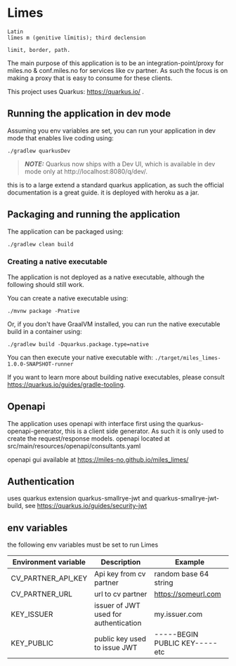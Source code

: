 # Limes
```
Latin
līmes m (genitive līmitis); third declension

limit, border, path.
```

The main purpose of this application is to be an integration-point/proxy for miles.no & conf.miles.no for services like cv partner.
As such the focus is on making a proxy that is easy to consume for these clients.

This project uses Quarkus: https://quarkus.io/ .

## Running the application in dev mode

Assuming you env variables are set, you can run your application in dev mode that enables live coding using:
```shell script
./gradlew quarkusDev
```
> **_NOTE:_**  Quarkus now ships with a Dev UI, which is available in dev mode only at http://localhost:8080/q/dev/.

this is to a large extend a standard quarkus application, as such the official documentation is a great guide.
it is deployed with heroku as a jar.

## Packaging and running the application
The application can be packaged using:
```shell script
./gradlew clean build
```

### Creating a native executable

The application is not deployed as a native executable, although the following should still work.

You can create a native executable using: 
```shell script
./mvnw package -Pnative
```

Or, if you don't have GraalVM installed, you can run the native executable build in a container using: 
```shell script
./gradlew build -Dquarkus.package.type=native
```

You can then execute your native executable with: `./target/miles_limes-1.0.0-SNAPSHOT-runner`

If you want to learn more about building native executables, please consult https://quarkus.io/guides/gradle-tooling.

## Openapi

The application uses openapi with interface first using the quarkus-openapi-generator, this is a client side generator.
As such it is only used to create the request/response models. openapi located at src/main/resources/openapi/consultants.yaml

openapi gui available at https://miles-no.github.io/miles_limes/

## Authentication
uses quarkus extension quarkus-smallrye-jwt and quarkus-smallrye-jwt-build, see https://quarkus.io/guides/security-jwt

## env variables

the following env variables must be set to run Limes

| Environment variable | Description                           | Example                        |
|----------------------|---------------------------------------|--------------------------------|
| CV_PARTNER_API_KEY   | Api key from cv partner               | random base 64 string          |
| CV_PARTNER_URL       | url to cv partner                     | https://someurl.com            |
| KEY_ISSUER           | issuer of JWT used for authentication | my.issuer.com                  |
| KEY_PUBLIC           | public key used to issue JWT          | -----BEGIN PUBLIC KEY----- etc |

